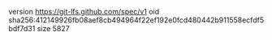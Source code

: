 version https://git-lfs.github.com/spec/v1
oid sha256:412149926fb08aef8cb494964f22ef192e0fcd480442b911558ecfdf5bdf7d31
size 5827
